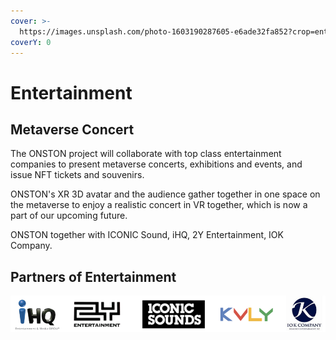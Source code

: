 ```yaml
---
cover: >-
  https://images.unsplash.com/photo-1603190287605-e6ade32fa852?crop=entropy&cs=srgb&fm=jpg&ixid=MnwxOTcwMjR8MHwxfHNlYXJjaHwyfHxlbnRlcnRhaW5tZW50fGVufDB8fHx8MTYzOTI1MTY1Mg&ixlib=rb-1.2.1&q=85
coverY: 0
---
```


# Entertainment

## Metaverse Concert

The ONSTON project will collaborate with top class entertainment companies to present metaverse concerts, exhibitions and events, and issue NFT tickets and souvenirs.

ONSTON's XR 3D avatar and the audience gather together in one space on the metaverse to enjoy a realistic concert in VR together, which is now a part of our upcoming future.

ONSTON together with ICONIC Sound, iHQ, 2Y Entertainment, IOK Company.

## Partners of Entertainment

![](<../.gitbook/assets/image (2).png>)
